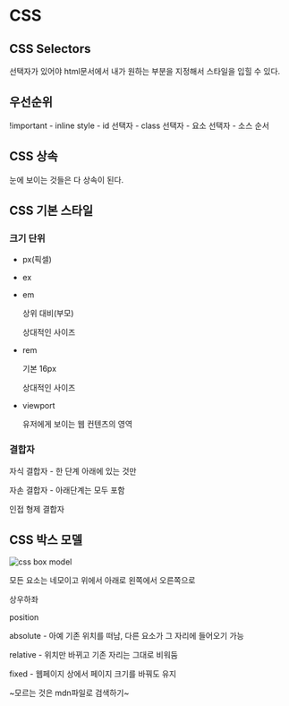 # CSS

## CSS Selectors

선택자가 있어야 html문서에서 내가 원하는 부분을 지정해서 스타일을 입힐 수 있다.



## 우선순위

!important - inline style - id 선택자 - class 선택자 - 요소 선택자 - 소스 순서



## CSS 상속

눈에 보이는 것들은 다 상속이 된다.







## CSS 기본 스타일

### 크기 단위

- px(픽셀)

- ex

- em

  상위 대비(부모)

  상대적인 사이즈

- rem

  기본 16px

  상대적인 사이즈

- viewport

  유저에게 보이는 웹 컨텐츠의 영역



### 결합자

자식 결합자 - 한 단계 아래에 있는 것만

자손 결합자 - 아래단계는 모두 포함

인접 형제 결합자





## CSS 박스 모델

![css box model](https://poiemaweb.com/img/box-model.png)

모든 요소는 네모이고 위에서 아래로 왼쪽에서 오른쪽으로

상우하좌





position

absolute - 아예 기존 위치를 떠남, 다른 요소가 그 자리에 들어오기 가능

relative - 위치만 바뀌고 기존 자리는 그대로 비워둠

fixed - 웹페이지 상에서 페이지 크기를 바꿔도 유지





~모르는 것은 mdn파일로 검색하기~

